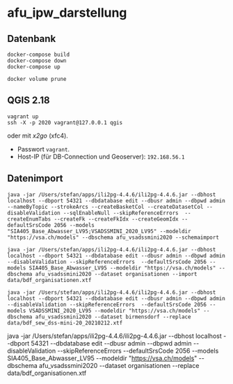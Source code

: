 # afu_ipw_darstellung

## Datenbank

```
docker-compose build
docker-compose down
docker-compose up
```

```
docker volume prune
```
## QGIS 2.18

```
vagrant up
ssh -X -p 2020 vagrant@127.0.0.1 qgis
```

oder mit _x2go_ (xfc4). 

- Passwort `vagrant`.
- Host-IP (für DB-Connection und Geoserver): `192.168.56.1`

## Datenimport

```
java -jar /Users/stefan/apps/ili2pg-4.4.6/ili2pg-4.4.6.jar --dbhost localhost --dbport 54321 --dbdatabase edit --dbusr admin --dbpwd admin --nameByTopic --strokeArcs --createBasketCol --createDatasetCol --disableValidation --sqlEnableNull --skipReferenceErrors  --createEnumTabs --createFk --createFkIdx --createGeomIdx --defaultSrsCode 2056 --models "SIA405_Base_Abwasser_LV95;VSADSSMINI_2020_LV95" --modeldir "https://vsa.ch/models" --dbschema afu_vsadssmini2020 --schemaimport
```

```
java -jar /Users/stefan/apps/ili2pg-4.4.6/ili2pg-4.4.6.jar --dbhost localhost --dbport 54321 --dbdatabase edit --dbusr admin --dbpwd admin --disableValidation --skipReferenceErrors  --defaultSrsCode 2056 --models SIA405_Base_Abwasser_LV95 --modeldir "https://vsa.ch/models" --dbschema afu_vsadssmini2020 --dataset organisationen --import data/bdf_organisationen.xtf
```

```
java -jar /Users/stefan/apps/ili2pg-4.4.6/ili2pg-4.4.6.jar --dbhost localhost --dbport 54321 --dbdatabase edit --dbusr admin --dbpwd admin --disableValidation --skipReferenceErrors  --defaultSrsCode 2056 --models VSADSSMINI_2020_LV95 --modeldir "https://vsa.ch/models" --dbschema afu_vsadssmini2020 --dataset birmensdorf --replace data/bdf_sew_dss-mini-20_20210212.xtf
```

java -jar /Users/stefan/apps/ili2pg-4.4.6/ili2pg-4.4.6.jar --dbhost localhost --dbport 54321 --dbdatabase edit --dbusr admin --dbpwd admin --disableValidation --skipReferenceErrors  --defaultSrsCode 2056 --models SIA405_Base_Abwasser_LV95 --modeldir "https://vsa.ch/models" --dbschema afu_vsadssmini2020 --dataset organisationen --replace data/bdf_organisationen.xtf
